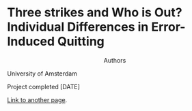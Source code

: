 # Three strikes and Who is Out? Individual Differences in Error-Induced Quitting
<p style="text-align: center;">Authors  </p>

<p style="text=align: center;">University of Amsterdam  </p>

<p style="text=align: center;">Project completed [DATE]  </p>

[Link to another page](./test.html).

